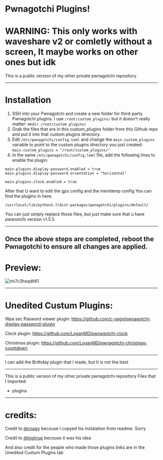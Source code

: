 # Pwnagotchi Plugins!
# WARNING: This only works with waveshare v2 or comletly without a screen, It maybe works on other ones but idk

This is a public version of my other private pwnagotchi repository

---------------
# Installation

1. SSH into your Pwnagotchi and create a new folder for third-party Pwnagotchi plugins. I use `/root/custom_plugins/` but it doesn't really matter: `mkdir /root/custom_plugins/`
1. Grab the  files that are in this custum_plugins folder from this Github repo and put it into that custom plugins directory.
1. Edit `/etc/pwnagotchi/config.toml` and change the `main.custom_plugins` variable to point to the custom plugins directory you just created: `main.custom_plugins = "/root/custom_plugins/"`
1. In the same `/etc/pwnagotchi/config.toml` file, add the following lines to enable the plugin:
```
main.plugins.display-password.enabled = true
main.plugins.display-password.orientation = "horizontal"

main.plugins.clock.enabled = true
```
After that U want to edit the gps config and the memtemp config
You can find the plugins in here:
```
/usr/local/lib/python3.7/dist-packages/pwnagotchi/plugins/default/
```
You can just simply replace those files, but just make sure that u have pwanotchi version v1.5.5

---------------
Once the above steps are completed, reboot the Pwnagotchi to ensure all changes are applied.
----------------
# Preview:

![nh7c3hsqdlt61](https://user-images.githubusercontent.com/79835819/116106436-62635a80-a6b2-11eb-9a80-f64afd15f642.png)

----------------
# Unedited Custum Plugins:

Wpa sec Pasword viewer plugin: https://github.com/c-nagy/pwnagotchi-display-password-plugin

Clock plugin: https://github.com/LoganMD/pwnagotchi-clock

Christmas plugin: https://github.com/LoganMD/pwnagotchi-christmas-countdown

----------------
I can add the Brithday plugin that I made, but It is not the best

----------------
This is a public version of my other private pwnagotchi repository
Files that I imported:
* plugins
----------------
# credits:
Credit to [@cnagy](https://github.com/c-nagy) becouse I copyed his instalation from readme. Sorry

Credit to [@highrup](https://www.reddit.com/user/highrup/) becouse it was his idea

And also credit for the peaple who made those plugins links are in the Unedited Custum Plugins tab
